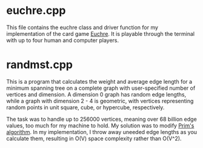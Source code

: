 # euchre.cpp 

This file contains the euchre class and driver function for my implementation of the card game [Euchre](https://en.wikipedia.org/wiki/Euchre). It is playable through the terminal with up to four human and computer players.


# randmst.cpp
This is a program that calculates the weight and average edge length for a minimum spanning tree on a complete graph with user-specified number of vertices and dimension. A dimension 0 graph has random edge lengths, while a graph with dimension 2 - 4 is geometric, with vertices representing random points in unit square, cube, or hypercube, respectively. 

The task was to handle up to 256000 vertices, meaning over 68 billion edge values, too much for my machine to hold. My solution was to modify [Prim's algorithm](https://en.wikipedia.org/wiki/Prim%27s_algorithm). In my implementation, I throw away uneeded edge lengths as you calculate them, resulting in O(V) space complexity rather than O(V^2).
